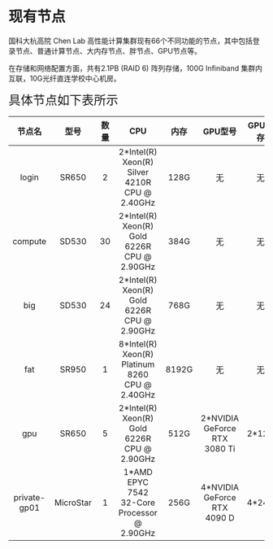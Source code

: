 # 现有节点

国科大杭高院 Chen Lab 高性能计算集群现有66个不同功能的节点，其中包括登录节点、普通计算节点、大内存节点、胖节点、GPU节点等。

在存储和网络配置方面，共有2.1PB (RAID 6) 阵列存储，100G Infiniband 集群内互联，10G光纤直连学校中心机房。

<font size=5>
具体节点如下表所示
</font>

|节点名|型号|数量|CPU|内存|GPU型号|GPU显存|GPU驱动|
| :--: | :--: | :--: | :--: | :--: | :--: | :--: | :--: | 
| login | SR650 | 2 | 2*Intel(R) Xeon(R) Silver 4210R CPU @ 2.40GHz | 128G | 无 | 无 | 无 |
| compute | SD530 | 30 | 2*Intel(R) Xeon(R) Gold 6226R CPU @ 2.90GHz | 384G | 无 | 无 | 无 |
| big | SD530 | 24 | 2*Intel(R) Xeon(R) Gold 6226R CPU @ 2.90GHz | 768G | 无 | 无 | 无 |
| fat | SR950 | 1 | 8*Intel(R) Xeon(R) Platinum 8260 CPU @ 2.40GHz | 8192G | 无 | 无 | 无 |
| gpu | SR650 | 5 | 2*Intel(R) Xeon(R) Gold 6226R CPU @ 2.90GHz | 512G | 2*NVIDIA GeForce RTX 3080 Ti | 2*12G | 550.54.15 with CUDA12.4 |
| private-gp01 | MicroStar | 1 | 1*AMD EPYC 7542 32-Core Processor @ 2.90GHz | 256G | 4*NVIDIA GeForce RTX 4090 D | 4*24G | 550.54.15 with CUDA12.4 |
